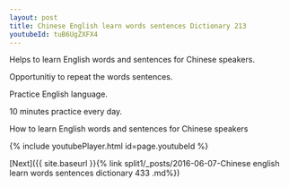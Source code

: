 ```yaml
---
layout: post
title: Chinese English learn words sentences Dictionary 213 
youtubeId: tuB6UgZXFX4
---
```

 
 
Helps to learn English words and sentences for Chinese speakers.

Opportunitiy to repeat the words sentences. 

Practice English language. 
 
10 minutes practice every day. 
 
How to learn English words and sentences for Chinese speakers 
 
{% include youtubePlayer.html id=page.youtubeId %}
 
 
[Next]({{ site.baseurl }}{% link  split1/_posts/2016-06-07-Chinese english learn words sentences dictionary 433 .md%})
 
